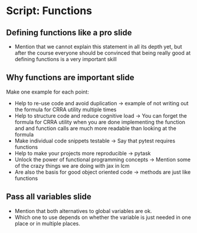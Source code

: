 # Script: Functions

## Defining functions like a pro slide

- Mention that we cannot explain this statement in all its depth yet, but after the
  course everyone should be convinced that being really good at defining functions is a
  very important skill

## Why functions are important slide

Make one example for each point:

- Help to re-use code and avoid duplication -> example of not writing out the formula
  for CRRA utility multiple times
- Help to structure code and reduce cognitive load -> You can forget the formula for
  CRRA utility when you are done implementing the function and and function calls are
  much more readable than looking at the formula
- Make individual code snippets testable -> Say that pytest requires functions
- Help to make your projects more reproducible -> pytask
- Unlock the power of functional programming concepts -> Mention some of the crazy
  things we are doing with jax in lcm
- Are also the basis for good object oriented code -> methods are just like functions

## Pass all variables slide

- Mention that both alternatives to global variables are ok.
- Which one to use depends on whether the variable is just needed in one place or in
  multiple places.
